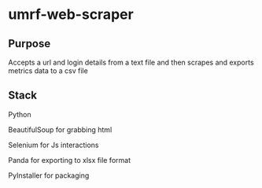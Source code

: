# umrf-web-scraper

## Purpose
Accepts a url and login details from a text file and then scrapes and exports metrics data to a csv file

## Stack
Python 

BeautifulSoup for grabbing html

Selenium for Js interactions

Panda for exporting to xlsx file format

PyInstaller for packaging

